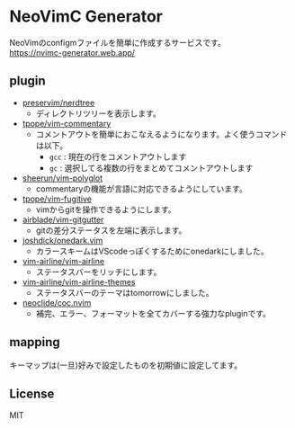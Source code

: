 # NeoVimC Generator

NeoVimのconfigmファイルを簡単に作成するサービスです。  
https://nvimc-generator.web.app/

## plugin

- [preservim/nerdtree](https://github.com/preservim/nerdtree)  
  - ディレクトリツリーを表示します。
- [tpope/vim-commentary](https://github.com/tpope/vim-commentary)  
  - コメントアウトを簡単におこなえるようになります。よく使うコマンドは以下。  
    - `gcc` : 現在の行をコメントアウトします
    - `gc` : 選択してる複数の行をまとめてコメントアウトします
- [sheerun/vim-polyglot](https://github.com/sheerun/vim-polyglot)  
  - commentaryの機能が言語に対応できるようにしています。
- [tpope/vim-fugitive](https://github.com/tpope/vim-fugitive)  
   - vimからgitを操作できるようにします。  
- [airblade/vim-gitgutter](https://github.com/airblade/vim-gitgutter)  
  - gitの差分ステータスを左端に表示します。
- [joshdick/onedark.vim](https://github.com/joshdick/onedark.vim)  
   - カラースキームはVScodeっぽくするためにonedarkにしました。
- [vim-airline/vim-airline](https://github.com/vim-airline/vim-airline)  
  - ステータスバーをリッチにします。
- [vim-airline/vim-airline-themes](https://github.com/vim-airline/vim-airline-themes)  
  - ステータスバーのテーマはtomorrowにしました。
- [neoclide/coc.nvim](https://github.com/neoclide/coc.nvim)
  - 補完、エラー、フォーマットを全てカバーする強力なpluginです。
  
## mapping
  
キーマップは(一旦)好みで設定したものを初期値に設定してます。

## License
MIT

